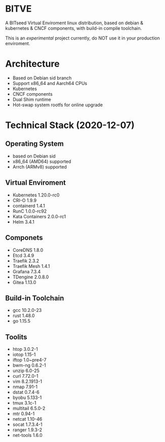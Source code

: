 # BITVE
A BITseed Virtual Enviroment linux distribution, based on debian &amp; kubernetes &amp; CNCF components, with build-in compile toolchain.

This is an *experimental* project currently, do NOT use it in your production enviroment.

# Architecture
- Based on Debian sid branch
- Support x86_64 and Aarch64 CPUs
- Kubernetes
- CNCF components
- Dual Shim runtime
- Hot-swap system rootfs for online upgrade

# Technical Stack (2020-12-07)

## Operating System
- based on Debian sid
- x86_64 (AMD64) supported
- Arrch (ARMv8) supported

## Virtual Enviroment
- Kubernetes 1.20.0-rc0
- CRI-O 1.9.9
- containerd 1.4.1
- RunC 1.0.0-rc92
- Kata Containers 2.0.0-rc1
- Helm 3.4.1

## Componets
- CoreDNS 1.8.0
- Etcd 3.4.9
- Traefik 2.3.2
- Traefik Mesh 1.4.1
- Grafana 7.3.4
- TDengine 2.0.8.0
- Gitea 1.13.0

## Build-in Toolchain
- gcc 10.2.0-23
- rust 1.48.0
- go 1.15.5

## Toolits
* htop 3.0.2-1
* iotop 1.15-1
* iftop 1.0~pre4-7
* bwm-ng 0.6.2-1
* unzip 6.0-25
* curl 7.72.0-1
* vim 8.2.1913-1
* nmap 7.91-1
* dstat 0.7.4-6
* byobu 5.133-1
* tmux 3.1c-1
* multitail 6.5.0-2
* mtr 0.94-1
* netcat 1.10-46
* socat 1.7.3.4-1
* ranger 1.9.3-2
* net-tools 1.6.0
